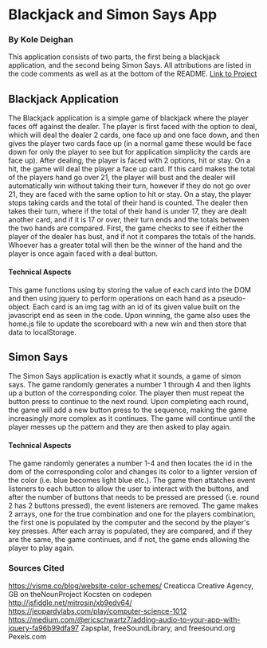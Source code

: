 # Blackjack and Simon Says App
### By Kole Deighan

This application consists of two parts, the first being a blackjack application, and the second being Simon Says.
All attributions are listed in the code comments as well as at the bottom of the README.
[Link to Project](./home.html)

## Blackjack Application

The Blackjack application is a simple game of blackjack where the player faces off against the dealer. The player is first faced with the option to deal, which will deal the dealer 2 cards, one face up and one face down, and then gives the player two cards face up (in a normal game these would be face down for only the player to see but for application simplicity the cards are face up).
After dealing, the player is faced with 2 options, hit or stay. On a hit, the game will deal the player a face up card. If this card makes the total of the players hand go over 21, the player will bust and the dealer will automatically win without taking their turn, however if they do not go over 21, they are faced with the same option to hit or stay.
On a stay, the player stops taking cards and the total of their hand is counted. The dealer then takes their turn, where if the total of their hand is under 17, they are dealt another card, and if it is 17 or over, their turn ends and the totals between the two hands are compared.
First, the game checks to see if either the player of the dealer has bust, and if not it compares the totals of the hands. Whoever has a greater total will then be the winner of the hand and the player is once again faced with a deal button.

#### Technical Aspects

This game functions using by storing the value of each card into the DOM and then using jquery to perform operations on each hand as a pseudo-object. Each card is an img tag with an id of its given value built on the javascript end as seen in the code. Upon winning, the game also uses the home.js file to update the scoreboard with a new win and then store that data to localStorage.

## Simon Says

The Simon Says application is exactly what it sounds, a game of simon says. The game randomly generates a number 1 through 4 and then lights up a button of the corresponding color. The player then must repeat the button press to continue to the next round. Upon completing each round, the game will add a new button press to the sequence, making the game increasingly more complex as it continues. The game will continue until the player messes up the pattern and they are then asked to play again.

#### Technical Aspects

The game randomly generates a number 1-4 and then locates the id in the dom of the corresponding color and changes its color to a lighter version of the color (i.e. blue becomes light blue etc.). The game then attatches event listeners to each button to allow the user to interact with the buttons, and after the number of buttons that needs to be pressed are pressed (i.e. round 2 has 2 buttons pressed), the event listeners are removed.
The game makes 2 arrays, one for the true combination and one for the players combination, the first one is populated by the computer and the second by the player's key presses. After each array is populated, they are compared, and if they are the same, the game continues, and if not, the game ends allowing the player to play again.


### Sources Cited
https://visme.co/blog/website-color-schemes/
Creaticca Creative Agency, GB on theNounProject
Kocsten on codepen
http://jsfiddle.net/mitrosin/xb9edv64/
https://jeopardylabs.com/play/computer-science-1012
https://medium.com/@ericschwartz7/adding-audio-to-your-app-with-jquery-fa96b99dfa97
Zapsplat, freeSoundLibrary, and freesound.org
Pexels.com